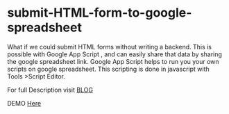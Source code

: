 # submit-HTML-form-to-google-spreadsheet
What if we could submit HTML forms without writing a backend.
This is possible with Google App Script , and can easily share that data by sharing the google spreadsheet link. 
Google App Script helps to run you your own scripts on google spreadsheet.
This scripting is done in javascript with Tools >Script Editor.

For full Description visit [BLOG](https://pavanexp.blogspot.in/2018/02/submit-html-forms-directly-to-google.html)

DEMO [Here](https://pvn6396.github.io/submit-HTML-form-to-google-spreadsheet/)
